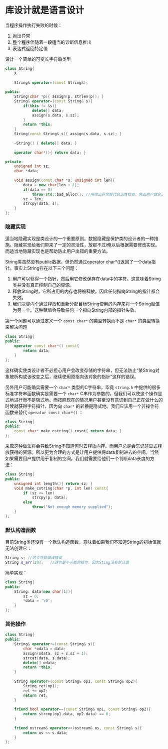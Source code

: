 # 库设计就是语言设计

当程序操作执行失败的时候：

1. 抛出异常
2. 整个程序伴随着一段适当的诊断信息推出
3. 表达式返回特定值

设计一个简单的可变长字符串类型

```cpp
class String{
	X
  
    String& operator=(const String&);
  
public:
    String(char *p){ assign(p, strlen(p)); }
    String& operator=(const String& s){
        if(this != &s){
            delete[] data;
            assign(s.data, s.sz);
        }
        return *this;
    }
    String(const String& s){ assign(s.data, s.sz); }
  
    ~String() { delete[] data; }
  
    operator char*(){ return data; }

private:
    unsigned int sz;
    char *data;
  
    void assign(const char *s, unsigned int len){
        data = new char[len + 1];
        if(data == 0)
            throw std::bad_alloc();	//用抛出异常替代合法性检查，免去用户做合法性检查带来的问题
        sz = len;
        strcpy(data, s);
    }
};
```

### 隐藏实现

适当地隐藏实现是类设计的一个重要原则。数据隐藏是保护类的设计者的一种措施。隐藏实现给我们带来了一定的灵活性，放那不过i俺以后根据需要修改实现。而适当地隐藏实现也是帮助防止用户出错的重要方法。

String类虽然没有public数据，但仍然通过operator char*()返回了一个data指针。事实上String存在以下三个问题：

1. 用户可以获得一个指针，然后用它修改保存在data中的字符。这意味着String类并没有真正控制自己的资源。
2. 释放String时，它所占用的内存也将被释放。因此任何指向String的指针都会失效。
3. 我们决堤内个通过释放和重新分配目标String使用的内存来将一个String赋值为另一个。这种赋值会导致任何一个指向String内部的指针失效。

第一个问题可以通过定义一个 `const char*` 的类型转换而不是 `char*` 的类型转换来解决问题

```cpp
class String{
public:
    operator const char*() const{
    	return data;
    }
};
```

这样确实使类设计者不必担心用户会改变存储的字符串，但无法防止“某String对象被析构或该改变之后，继续使用原指向该对象的指针”这样的错误。

另外用户可能确实需要一个 `char*` 类型的C字符串，毕竟 `string.h` 中提供的很多标准字符串函数确实是需要一个 `char*` C串作为参数的。但我们可以使这个操作显式地进行而不是隐式地。而按照现在的情况用户甚至没有意识到自己正在做什么的时候就获得字符指针，因为向 `char*` 的转换是隐式地。我们应该用一个非操作符函数来替代 `operator const char*()` ：

```cpp
class String{
public:
    const char* make_cstring() cosnt{ return data; }
};
```

采取这种做法将会导致String不知道何时去释放内存。而用户总是会忘记非显式释放获得的资源。所以更为合理的方式是让用户提供将data复制进去的空间。当然如果需要用户提供用于复制的空间。我们就需要给他们一个判断data长度的方法：

```cpp
class String{
public:
    unsigned int length(){ return sz; }
    void make_cstring(char *p, int len) const{
        if (sz <= len)
            strcpy(p, data);
        else
            throw("Not enough memory supplied");
    }
};
```

### 默认构造函数

目前String类还没有一个默认构造函数，意味着如果我们不知道String的初始值就无法创建它：

```cpp
String s; //这会导致编译错误
String s_arr[20];	//这也是不可能的操作，因为Sting没有默认值
```

简单实现：

```cpp
class String{
public:
    String: data(new char[1]){
        sz = 0;
        *data = '\0';
    }
};
```

### 其他操作

```cpp
class String{
public:
    String& operator+=(const String& s){
        char *odata = data;
        assign(odata, sz + s.sz + 1);
        strcat(data, s.data);
        delete[] odata;
        return *this;
    }
    
    String operator+(const String& op1, const String& op2){
        String ret(op1);
        ret += op2;
        return ret;
    }
    
   	friend bool operator==(const String& op1, const String& op2){
        return strcmp(op1.data, op2.data) == 0;
    }
    
    friend ostream& operator<<(ostream& os, const String& s){
        return os << s.data;
    }
};
```
